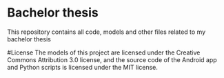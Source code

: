 # Bachelor thesis
This repository contains all code, models and other files related to my bachelor thesis

#License
The models of this project are licensed under the Creative Commons Attribution 3.0 license, and the source code of the Android app and Python scripts is licensed under the MIT license.
